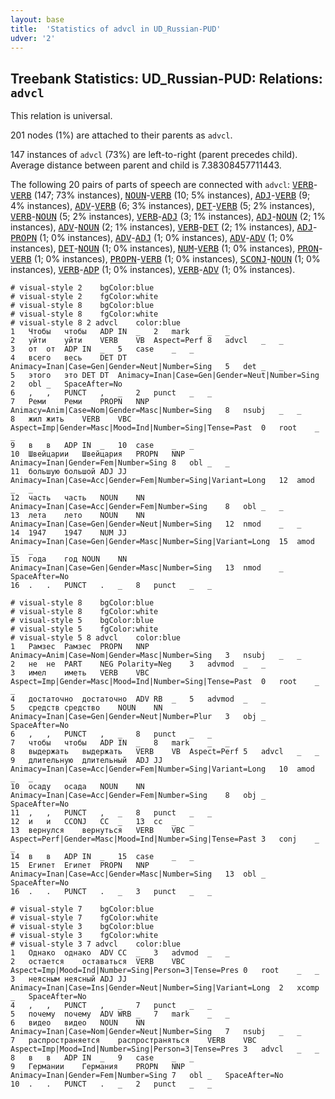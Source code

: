 ```yaml
---
layout: base
title:  'Statistics of advcl in UD_Russian-PUD'
udver: '2'
---
```


## Treebank Statistics: UD_Russian-PUD: Relations: `advcl`

This relation is universal.

201 nodes (1%) are attached to their parents as `advcl`.

147 instances of `advcl` (73%) are left-to-right (parent precedes child).
Average distance between parent and child is 7.38308457711443.

The following 20 pairs of parts of speech are connected with `advcl`: <tt><a href="ru_pud-pos-VERB.html">VERB</a></tt>-<tt><a href="ru_pud-pos-VERB.html">VERB</a></tt> (147; 73% instances), <tt><a href="ru_pud-pos-NOUN.html">NOUN</a></tt>-<tt><a href="ru_pud-pos-VERB.html">VERB</a></tt> (10; 5% instances), <tt><a href="ru_pud-pos-ADJ.html">ADJ</a></tt>-<tt><a href="ru_pud-pos-VERB.html">VERB</a></tt> (9; 4% instances), <tt><a href="ru_pud-pos-ADV.html">ADV</a></tt>-<tt><a href="ru_pud-pos-VERB.html">VERB</a></tt> (6; 3% instances), <tt><a href="ru_pud-pos-DET.html">DET</a></tt>-<tt><a href="ru_pud-pos-VERB.html">VERB</a></tt> (5; 2% instances), <tt><a href="ru_pud-pos-VERB.html">VERB</a></tt>-<tt><a href="ru_pud-pos-NOUN.html">NOUN</a></tt> (5; 2% instances), <tt><a href="ru_pud-pos-VERB.html">VERB</a></tt>-<tt><a href="ru_pud-pos-ADJ.html">ADJ</a></tt> (3; 1% instances), <tt><a href="ru_pud-pos-ADJ.html">ADJ</a></tt>-<tt><a href="ru_pud-pos-NOUN.html">NOUN</a></tt> (2; 1% instances), <tt><a href="ru_pud-pos-ADV.html">ADV</a></tt>-<tt><a href="ru_pud-pos-NOUN.html">NOUN</a></tt> (2; 1% instances), <tt><a href="ru_pud-pos-VERB.html">VERB</a></tt>-<tt><a href="ru_pud-pos-DET.html">DET</a></tt> (2; 1% instances), <tt><a href="ru_pud-pos-ADJ.html">ADJ</a></tt>-<tt><a href="ru_pud-pos-PROPN.html">PROPN</a></tt> (1; 0% instances), <tt><a href="ru_pud-pos-ADV.html">ADV</a></tt>-<tt><a href="ru_pud-pos-ADJ.html">ADJ</a></tt> (1; 0% instances), <tt><a href="ru_pud-pos-ADV.html">ADV</a></tt>-<tt><a href="ru_pud-pos-ADV.html">ADV</a></tt> (1; 0% instances), <tt><a href="ru_pud-pos-DET.html">DET</a></tt>-<tt><a href="ru_pud-pos-NOUN.html">NOUN</a></tt> (1; 0% instances), <tt><a href="ru_pud-pos-NUM.html">NUM</a></tt>-<tt><a href="ru_pud-pos-VERB.html">VERB</a></tt> (1; 0% instances), <tt><a href="ru_pud-pos-PRON.html">PRON</a></tt>-<tt><a href="ru_pud-pos-VERB.html">VERB</a></tt> (1; 0% instances), <tt><a href="ru_pud-pos-PROPN.html">PROPN</a></tt>-<tt><a href="ru_pud-pos-VERB.html">VERB</a></tt> (1; 0% instances), <tt><a href="ru_pud-pos-SCONJ.html">SCONJ</a></tt>-<tt><a href="ru_pud-pos-NOUN.html">NOUN</a></tt> (1; 0% instances), <tt><a href="ru_pud-pos-VERB.html">VERB</a></tt>-<tt><a href="ru_pud-pos-ADP.html">ADP</a></tt> (1; 0% instances), <tt><a href="ru_pud-pos-VERB.html">VERB</a></tt>-<tt><a href="ru_pud-pos-ADV.html">ADV</a></tt> (1; 0% instances).


~~~ conllu
# visual-style 2	bgColor:blue
# visual-style 2	fgColor:white
# visual-style 8	bgColor:blue
# visual-style 8	fgColor:white
# visual-style 8 2 advcl	color:blue
1	Чтобы	чтобы	ADP	IN	_	2	mark	_	_
2	уйти	уйти	VERB	VB	Aspect=Perf	8	advcl	_	_
3	от	от	ADP	IN	_	5	case	_	_
4	всего	весь	DET	DT	Animacy=Inan|Case=Gen|Gender=Neut|Number=Sing	5	det	_	_
5	этого	это	DET	DT	Animacy=Inan|Case=Gen|Gender=Neut|Number=Sing	2	obl	_	SpaceAfter=No
6	,	,	PUNCT	,	_	2	punct	_	_
7	Реми	Реми	PROPN	NNP	Animacy=Anim|Case=Nom|Gender=Masc|Number=Sing	8	nsubj	_	_
8	жил	жить	VERB	VBC	Aspect=Imp|Gender=Masc|Mood=Ind|Number=Sing|Tense=Past	0	root	_	_
9	в	в	ADP	IN	_	10	case	_	_
10	Швейцарии	Швейцария	PROPN	NNP	Animacy=Inan|Gender=Fem|Number=Sing	8	obl	_	_
11	большую	большой	ADJ	JJ	Animacy=Inan|Case=Acc|Gender=Fem|Number=Sing|Variant=Long	12	amod	_	_
12	часть	часть	NOUN	NN	Animacy=Inan|Case=Acc|Gender=Fem|Number=Sing	8	obl	_	_
13	лета	лето	NOUN	NN	Animacy=Inan|Case=Gen|Gender=Neut|Number=Sing	12	nmod	_	_
14	1947	1947	NUM	JJ	Animacy=Inan|Case=Gen|Gender=Masc|Number=Sing|Variant=Long	15	amod	_	_
15	года	год	NOUN	NN	Animacy=Inan|Case=Gen|Gender=Masc|Number=Sing	13	nmod	_	SpaceAfter=No
16	.	.	PUNCT	.	_	8	punct	_	_

~~~


~~~ conllu
# visual-style 8	bgColor:blue
# visual-style 8	fgColor:white
# visual-style 5	bgColor:blue
# visual-style 5	fgColor:white
# visual-style 5 8 advcl	color:blue
1	Рамзес	Рамзес	PROPN	NNP	Animacy=Anim|Case=Nom|Gender=Masc|Number=Sing	3	nsubj	_	_
2	не	не	PART	NEG	Polarity=Neg	3	advmod	_	_
3	имел	иметь	VERB	VBC	Aspect=Imp|Gender=Masc|Mood=Ind|Number=Sing|Tense=Past	0	root	_	_
4	достаточно	достаточно	ADV	RB	_	5	advmod	_	_
5	средств	средство	NOUN	NN	Animacy=Inan|Case=Gen|Gender=Neut|Number=Plur	3	obj	_	SpaceAfter=No
6	,	,	PUNCT	,	_	8	punct	_	_
7	чтобы	чтобы	ADP	IN	_	8	mark	_	_
8	выдержать	выдержать	VERB	VB	Aspect=Perf	5	advcl	_	_
9	длительную	длительный	ADJ	JJ	Animacy=Inan|Case=Acc|Gender=Fem|Number=Sing|Variant=Long	10	amod	_	_
10	осаду	осада	NOUN	NN	Animacy=Inan|Case=Acc|Gender=Fem|Number=Sing	8	obj	_	SpaceAfter=No
11	,	,	PUNCT	,	_	8	punct	_	_
12	и	и	CCONJ	CC	_	13	cc	_	_
13	вернулся	вернуться	VERB	VBC	Aspect=Perf|Gender=Masc|Mood=Ind|Number=Sing|Tense=Past	3	conj	_	_
14	в	в	ADP	IN	_	15	case	_	_
15	Египет	Египет	PROPN	NNP	Animacy=Inan|Case=Acc|Gender=Masc|Number=Sing	13	obl	_	SpaceAfter=No
16	.	.	PUNCT	.	_	3	punct	_	_

~~~


~~~ conllu
# visual-style 7	bgColor:blue
# visual-style 7	fgColor:white
# visual-style 3	bgColor:blue
# visual-style 3	fgColor:white
# visual-style 3 7 advcl	color:blue
1	Однако	однако	ADV	CC	_	3	advmod	_	_
2	остается	оставаться	VERB	VBC	Aspect=Imp|Mood=Ind|Number=Sing|Person=3|Tense=Pres	0	root	_	_
3	неясным	неясный	ADJ	JJ	Animacy=Inan|Case=Ins|Gender=Neut|Number=Sing|Variant=Long	2	xcomp	_	SpaceAfter=No
4	,	,	PUNCT	,	_	7	punct	_	_
5	почему	почему	ADV	WRB	_	7	mark	_	_
6	видео	видео	NOUN	NN	Animacy=Inan|Case=Nom|Gender=Neut|Number=Sing	7	nsubj	_	_
7	распространяется	распространяться	VERB	VBC	Aspect=Imp|Mood=Ind|Number=Sing|Person=3|Tense=Pres	3	advcl	_	_
8	в	в	ADP	IN	_	9	case	_	_
9	Германии	Германия	PROPN	NNP	Animacy=Inan|Gender=Fem|Number=Sing	7	obl	_	SpaceAfter=No
10	.	.	PUNCT	.	_	2	punct	_	_

~~~


